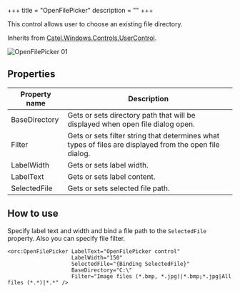 +++
title = "OpenFilePicker" 
description = ""
+++

This control allows user to choose an existing file directory.

Inherits from [Catel.Windows.Controls.UserControl][1].

![OpenFilePicker 01][2]

## Properties

Property name|Description
---|---
BaseDirectory|Gets or sets directory path that will be displayed when open file dialog open.
Filter|Gets or sets filter string that determines what types of files are displayed from the open file dialog.
LabelWidth|Gets or sets label width.
LabelText|Gets or sets label content.
SelectedFile|Gets or sets selected file path.

## How to use

Specify label text and width and bind a file path to the `SelectedFile` property. Also you can specify file filter.

```
<orc:OpenFilePicker LabelText="OpenFilePicker control"
                    LabelWidth="150"
                    SelectedFile="{Binding SelectedFile}"
                    BaseDirectory="C:\"
                    Filter="Image files (*.bmp, *.jpg)|*.bmp;*.jpg|All files (*.*)|*.*" />
```

[1]: http://docs.catelproject.com/vnext/catel-mvvm/views/xaml/usercontrol/
[2]: ../../images/orc.controls/openfilepicker/OpenFilePicker_01.png